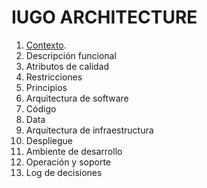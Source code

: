 IUGO ARCHITECTURE
====

1.  [Contexto].
2.  Descripción funcional
3.  Atributos de calidad
4.  Restricciones
5.  Principios
6.  Arquitectura de software
7.  Código
8.  Data
9.  Arquitectura de infraestructura
10. Despliegue
11. Ambiente de desarrollo
12. Operación y soporte
13. Log de decisiones  


[Contexto]: ./1.Contexto/Context.md